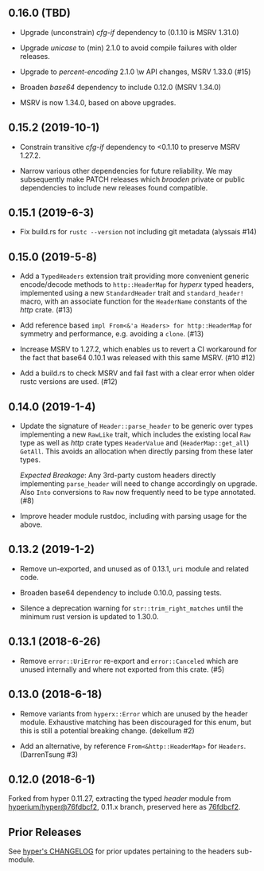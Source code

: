 ## 0.16.0 (TBD)

* Upgrade (unconstrain) _cfg-if_ dependency to (0.1.10 is MSRV 1.31.0)

* Upgrade _unicase_ to (min) 2.1.0 to avoid compile failures with older
  releases.

* Upgrade to _percent-encoding_ 2.1.0 \w API changes, MSRV 1.33.0 (#15)

* Broaden _base64_ dependency to include 0.12.0 (MSRV 1.34.0)

* MSRV is now 1.34.0, based on above upgrades.

## 0.15.2 (2019-10-1)

* Constrain transitive _cfg-if_ dependency to <0.1.10 to preserve MSRV 1.27.2.

* Narrow various other dependencies for future reliability.  We may
  subsequently make PATCH releases which _broaden_ private or public
  dependencies to include new releases found compatible.

## 0.15.1 (2019-6-3)

* Fix build.rs for `rustc --version` not including git metadata (alyssais #14)

## 0.15.0 (2019-5-8)

* Add a `TypedHeaders` extension trait providing more convenient generic
  encode/decode methods to `http::HeaderMap` for _hyperx_ typed headers,
  implemented using a new `StandardHeader` trait and `standard_header!` macro,
  with an associate function for the `HeaderName` constants of the _http_
  crate. (#13)

* Add reference based `impl From<&'a Headers> for http::HeaderMap` for symmetry
  and performance, e.g. avoiding a `clone`. (#13)

* Increase MSRV to 1.27.2, which enables us to revert a CI workaround for the
  fact that base64 0.10.1 was released with this same MSRV. (#10 #12)

* Add a build.rs to check MSRV and fail fast with a clear error when older
  rustc versions are used. (#12)

## 0.14.0 (2019-1-4)

* Update the signature of `Header::parse_header` to be generic over types
  implementing a new `RawLike` trait, which includes the existing local `Raw`
  type as well as _http_ crate types `HeaderValue` and (`HeaderMap::get_all`)
  `GetAll`. This avoids an allocation when directly parsing from these later
  types.

  _Expected Breakage_: Any 3rd-party custom headers directly implementing
  `parse_header` will need to change accordingly on upgrade. Also `Into`
  conversions to `Raw` now frequently need to be type annotated. (#8)

* Improve header module rustdoc, including with parsing usage for the above.

## 0.13.2 (2019-1-2)

* Remove un-exported, and unused as of 0.13.1, `uri` module and related code.

* Broaden base64 dependency to include 0.10.0, passing tests.

* Silence a deprecation warning for `str::trim_right_matches` until the minimum
  rust version is updated to 1.30.0.

## 0.13.1 (2018-6-26)

* Remove `error::UriError` re-export and `error::Canceled` which are unused
  internally and where not exported from this crate. (#5)

## 0.13.0 (2018-6-18)

* Remove variants from `hyperx::Error` which are unused by the header
  module. Exhaustive matching has been discouraged for this enum, but this is
  still a potential breaking change. (dekellum #2)

* Add an alternative, by reference `From<&http::HeaderMap>` for `Headers`.
  (DarrenTsung #3)

## 0.12.0 (2018-6-1)

Forked from hyper 0.11.27, e*x*tracting the typed *header* module
from [hyperium/hyper@76fdbcf2], 0.11.x branch, preserved here as
[76fdbcf2].

## Prior Releases

See [hyper's CHANGELOG] for prior updates pertaining to the headers
sub-module.

[hyper's CHANGELOG]: https://github.com/hyperium/hyper/blob/0.11.x/CHANGELOG.md
[hyperium/hyper@76fdbcf2]: https://github.com/hyperium/hyper/commit/76fdbcf2
[76fdbcf2]: https://github.com/dekellum/hyperx/commit/76fdbcf23cd35cebb03bf4c0e3025b671578bd75
